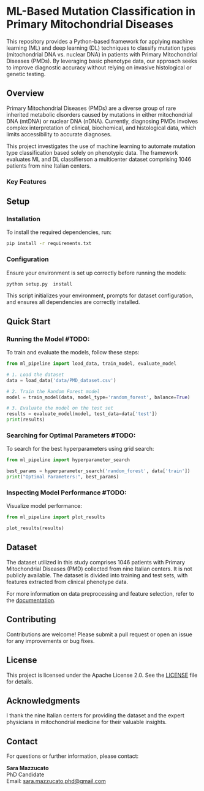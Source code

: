 # ML-Based Mutation Classification in Primary Mitochondrial Diseases

This repository provides a Python-based framework for applying machine learning (ML) and deep learning (DL) techniques to classify mutation types (mitochondrial DNA vs. nuclear DNA) in patients with Primary Mitochondrial Diseases (PMDs). By leveraging basic phenotype data, our approach seeks to improve diagnostic accuracy without relying on invasive histological or genetic testing.

## Overview  

Primary Mitochondrial Diseases (PMDs) are a diverse group of rare inherited metabolic disorders caused by mutations in either mitochondrial DNA (mtDNA) or nuclear DNA (nDNA). Currently, diagnosing PMDs involves complex interpretation of clinical, biochemical, and histological data, which limits accessibility to accurate diagnoses.

This project investigates the use of machine learning to automate mutation type classification based solely on phenotypic data. The framework evaluates ML and DL classifierson a multicenter dataset comprising 1046 patients from nine Italian centers.

### Key Features  


## Setup  

### Installation  

To install the required dependencies, run:  

```bash  
pip install -r requirements.txt  
```  

### Configuration  

Ensure your environment is set up correctly before running the models:

```bash  
python setup.py  install
```  

This script initializes your environment, prompts for dataset configuration, and ensures all dependencies are correctly installed.  

## Quick Start  

### Running the Model  #TODO:

To train and evaluate the models, follow these steps:  

```python  
from ml_pipeline import load_data, train_model, evaluate_model  

# 1. Load the dataset  
data = load_data('data/PMD_dataset.csv')  

# 2. Train the Random Forest model  
model = train_model(data, model_type='random_forest', balance=True)  

# 3. Evaluate the model on the test set  
results = evaluate_model(model, test_data=data['test'])  
print(results)  
```  

### Searching for Optimal Parameters  #TODO:

To search for the best hyperparameters using grid search:  

```python  
from ml_pipeline import hyperparameter_search  

best_params = hyperparameter_search('random_forest', data['train'])  
print("Optimal Parameters:", best_params)  
```  

### Inspecting Model Performance  #TODO:

Visualize model performance:  

```python  
from ml_pipeline import plot_results  

plot_results(results)  
```  

## Dataset 

The dataset utilized in this study comprises 1046 patients with Primary Mitochondrial Diseases (PMD) collected from nine Italian centers. It is not publicly available. The dataset is divided into training and test sets, with features extracted from clinical phenotype data.

For more information on data preprocessing and feature selection, refer to the [documentation](#).  

## Contributing  

Contributions are welcome! Please submit a pull request or open an issue for any improvements or bug fixes.  


## License

This project is licensed under the Apache License 2.0. See the [LICENSE](./LICENSE) file for details.


## Acknowledgments  

I thank the nine Italian centers for providing the dataset and the expert physicians in mitochondrial medicine for their valuable insights.  

## Contact  

For questions or further information, please contact:  

**Sara Mazzucato**  
PhD Candidate  
Email: sara.mazzucato.phd@gmail.com
```
